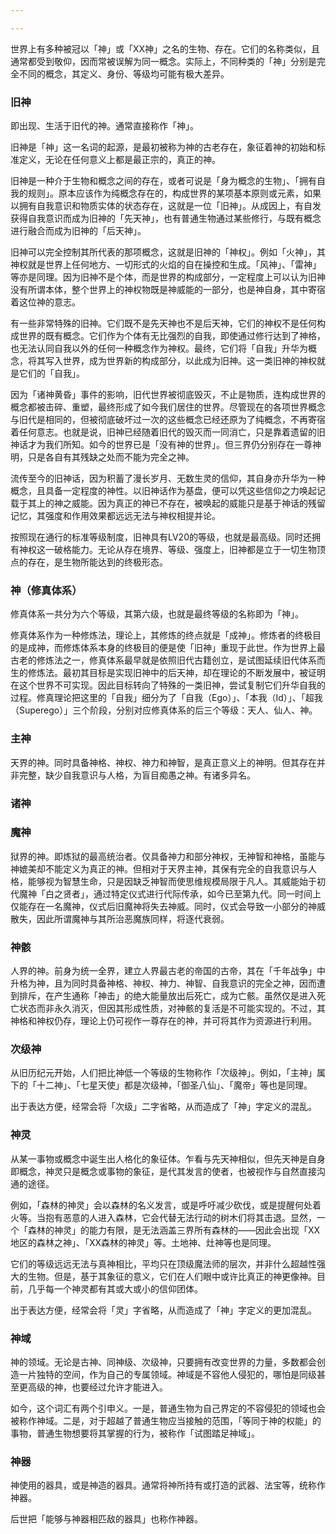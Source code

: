 ```yaml
---

---
```

世界上有多种被冠以「神」或「XX神」之名的生物、存在。它们的名称类似，且通常都受到敬仰，因而常被误解为同一概念。实际上，不同种类的「神」分别是完全不同的概念，其定义、身份、等级均可能有极大差异。

### 旧神

即出现、生活于旧代的神。通常直接称作「神」。

旧神是「神」这一名词的起源，是最初被称为神的古老存在，象征着神的初始和标准定义，无论在任何意义上都是最正宗的，真正的神。

旧神是一种介于生物和概念之间的存在，或者可说是「身为概念的生物」、「拥有自我的规则」。原本应该作为纯概念存在的，构成世界的某项基本原则或元素，如果以拥有自我意识和物质实体的状态存在，这就是一位「旧神」。从成因上，有自发获得自我意识而成为旧神的「先天神」，也有普通生物通过某些修行，与既有概念进行融合而成为旧神的「后天神」。

旧神可以完全控制其所代表的那项概念，这就是旧神的「神权」。例如「火神」，其神权就是世界上任何地方、一切形式的火焰的自在操控和生成。「风神」、「雷神」等亦是同理。因为旧神不是个体，而是世界的构成部分，一定程度上可以认为旧神没有所谓本体，整个世界上的神权物既是神威能的一部分，也是神自身，其中寄宿着这位神的意志。

有一些非常特殊的旧神。它们既不是先天神也不是后天神，它们的神权不是任何构成世界的既有概念。它们作为个体有无比强烈的自我，即使通过修行达到了神格，也无法认同自我以外的任何一种概念作为神权。最终，它们将「自我」升华为概念，将其写入世界，成为世界新的构成部分，以此成为旧神。这一类旧神的神权就是它们的「自我」。

因为「诸神黄昏」事件的影响，旧代世界被彻底毁灭，不止是物质，连构成世界的概念都被击碎、重塑，最终形成了如今我们居住的世界。尽管现在的各项世界概念与旧代是相同的，但被彻底破坏过一次的这些概念已经还原为了纯概念，不再寄宿着任何意志。也就是说，旧神已经随着旧代的毁灭而一同消亡，只是靠着遗留的旧神话才为我们所知。如今的世界已是「没有神的世界」。但三界仍分别存在一尊神明，只是各自有其残缺之处而不能为完全之神。

流传至今的旧神话，因为积蓄了漫长岁月、无数生灵的信仰，其自身亦升华为一种概念，且具备一定程度的神性。以旧神话作为基盘，便可以凭这些信仰之力唤起记载于其上的神之威能。因为真正的神已不存在，被唤起的威能只是基于神话的残留记忆，其强度和作用效果都远远无法与神权相提并论。

按照现在通行的标准等级制度，旧神具有LV20的等级，也就是最高级。同时还拥有神权这一破格能力。无论从存在境界、等级、强度上，旧神都是立于一切生物顶点的存在，是生物所能达到的终极形态。

### 神（修真体系）

修真体系一共分为六个等级，其第六级，也就是最终等级的名称即为「神」。

修真体系作为一种修炼法，理论上，其修炼的终点就是「成神」。修炼者的终极目的是成神，而修炼体系本身的终极目的便是使「旧神」重现于此世。作为世界上最古老的修炼法之一，修真体系最早就是依照旧代古籍创立，是试图延续旧代体系而生的修炼法。最初其目标是实现旧神中的后天神，却在理论的不断发展中，被证明在这个世界不可实现。因此目标转向了特殊的一类旧神，尝试复制它们升华自我的过程。修真理论把这里的「自我」细分为了「自我（Ego）」、「本我（Id）」、「超我（Superego）」三个阶段，分别对应修真体系的后三个等级：天人、仙人、神。

### 主神

天界的神。同时具备神格、神权、神力和神智，是真正意义上的神明。但其存在并非完整，缺少自我意识与人格，为盲目痴愚之神。有诸多异名。

### 诸神

### 魔神

狱界的神。即炼狱的最高统治者。仅具备神力和部分神权，无神智和神格，虽能与神媲美却不能定义为真正的神。但相对于天界主神，其保有完全的自我意识与人格，能够视为智慧生命，只是因缺乏神智而使思维规模局限于凡人。其威能始于初代魔神「白之贤者」，通过特定仪式进行代际传承，如今已至第九代。同一时间上仅能存在一名魔神，仪式后旧魔神将失去神威。同时，仪式会导致一小部分的神威散失，因此所谓魔神与其所治恶魔族同样，将逐代衰弱。

### 神骸

人界的神。前身为统一全界，建立人界最古老的帝国的古帝，其在「千年战争」中升格为神，且为同时具备神格、神权、神力、神智、自我意识的完全之神，因而遭到排斥，在产生通称「神击」的绝大能量放出后死亡，成为亡骸。虽然仅是进入死亡状态而非永久消灭，但因其形成性质，对神骸的复活是不可能实现的。不过，其神格和神权仍存，理论上仍可视作一尊存在的神，并可将其作为资源进行利用。

### 次级神

从旧历纪元开始，人们把比神低一个等级的生物称作「次级神」。例如，「主神」属下的「十二神」、「七星天使」都是次级神，「御圣八仙」、「魔帝」等也是同理。

出于表达方便，经常会将「次级」二字省略，从而造成了「神」字定义的混乱。

### 神灵

从某一事物或概念中诞生出人格化的象征体。乍看与先天神相似，但先天神是自身即概念，神灵只是概念或事物的象征，是代其发言的使者，也被视作与自然直接沟通的途径。

例如，「森林的神灵」会以森林的名义发言，或是呼吁减少砍伐，或是提醒何处着火等。当抱有恶意的人进入森林，它会代替无法行动的树木们将其击退。显然，一个「森林的神灵」的能力有限，是无法涵盖三界所有森林的——因此会出现「XX地区的森林之神」、「XX森林的神灵」等。土地神、灶神等也是同理。

它们的等级远远无法与真神相比，平均只在顶级魔法师的层次，并非什么超越性强大的生物。但是，基于其象征的意义，它们在人们眼中或许比真正的神更像神。目前，几乎每一个神灵都有其或大或小的信仰团体。

出于表达方便，经常会将「灵」字省略，从而造成了「神」字定义的更加混乱。

### 神域

神的领域。无论是古神、同神级、次级神，只要拥有改变世界的力量，多数都会创造一片独特的空间，作为自己的专属领域。神域是不容他人侵犯的，哪怕是同级甚至更高级的神，也要经过允许才能进入。

如今，这个词汇有两个引申义。一是，普通生物为自己界定的不容侵犯的领域也会被称作神域。二是，对于超越了普通生物应当接触的范围，「等同于神的权能」的事物，普通生物想要将其掌握的行为，被称作「试图踏足神域」。

### 神器

神使用的器具，或是神造的器具。通常将神所持有或打造的武器、法宝等，统称作神器。

后世把「能够与神器相匹敌的器具」也称作神器。